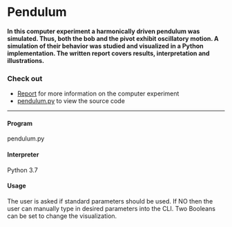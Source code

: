 # Pendulum 
__In this computer experiment a harmonically driven pendulum was simulated. 
Thus, both the bob and the pivot exhibit oscillatory motion. 
A simulation of their behavior was studied and visualized in a Python implementation.
The written report covers results, interpretation and illustrations.__

### Check out
* [Report](report_sheet1_pendulum_WAGER.pdf) for more information on the computer experiment
* [pendulum.py](pendulum.py) to view the source code

--------------------
#### Program
pendulum.py

#### Interpreter
Python 3.7

#### Usage
The user is asked if standard parameters should be used.
If NO then the user can manually type in desired parameters into the CLI.
Two Booleans can be set to change the visualization.
